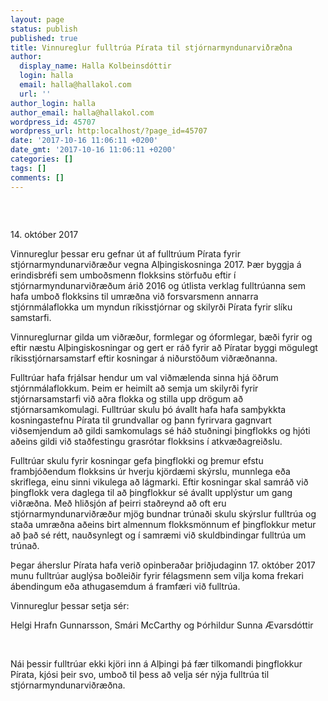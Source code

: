 ```yaml
---
layout: page
status: publish
published: true
title: Vinnureglur fulltrúa Pírata til stjórnarmyndunarviðræðna
author:
  display_name: Halla Kolbeinsdóttir
  login: halla
  email: halla@hallakol.com
  url: ''
author_login: halla
author_email: halla@hallakol.com
wordpress_id: 45707
wordpress_url: http:localhost/?page_id=45707
date: '2017-10-16 11:06:11 +0200'
date_gmt: '2017-10-16 11:06:11 +0200'
categories: []
tags: []
comments: []
---
```

<div class="page" title="Page 1">
<div class="section">
<div class="layoutArea">
<div class="column">
<p>&nbsp;</p>
<p>14. október 2017</p>
<p>Vinnureglur þessar eru gefnar út af fulltrúum Pírata fyrir stjórnarmyndunarviðræður vegna Alþingiskosninga 2017. Þær byggja á erindisbréfi sem umboðsmenn flokksins störfuðu eftir í stjórnarmyndunarviðræðum árið 2016 og útlista verklag fulltrúanna sem hafa umboð flokksins til umræðna við forsvarsmenn annarra stjórnmálaflokka um myndun ríkisstjórnar og skilyrði Pírata fyrir slíku samstarfi.</p>
<p>Vinnureglurnar gilda um viðræður, formlegar og óformlegar, bæði fyrir og eftir næstu Alþingiskosningar og gert er ráð fyrir að Píratar byggi mögulegt ríkisstjórnarsamstarf eftir kosningar á niðurstöðum viðræðnanna.</p>
<p>Fulltrúar hafa frjálsar hendur um val viðmælenda sinna hjá öðrum stjórnmálaflokkum. Þeim er heimilt að semja um skilyrði fyrir stjórnarsamstarfi við aðra flokka og stilla upp drögum að stjórnarsamkomulagi. Fulltrúar skulu þó ávallt hafa hafa samþykkta kosningastefnu Pírata til grundvallar og þann fyrirvara gagnvart viðsemjendum að gildi samkomulags sé háð stuðningi þingflokks og hjóti aðeins gildi við staðfestingu grasrótar flokksins í atkvæðagreiðslu.</p>
<p>Fulltrúar skulu fyrir kosningar gefa þingflokki og þremur efstu frambjóðendum flokksins úr hverju kjördæmi skýrslu, munnlega eða skriflega, einu sinni vikulega að lágmarki. Eftir kosningar skal samráð við þingflokk vera daglega til að þingflokkur sé ávallt upplýstur um gang viðræðna. Með hliðsjón af þeirri staðreynd að oft eru stjórnarmyndunarviðræður mjög bundnar trúnaði skulu skýrslur fulltrúa og staða umræðna aðeins birt almennum flokksmönnum ef þingflokkur metur að það sé rétt, nauðsynlegt og í samræmi við skuldbindingar fulltrúa um trúnað.</p>
<p>Þegar áherslur Pírata hafa verið opinberaðar þriðjudaginn 17. október 2017 munu fulltrúar auglýsa boðleiðir fyrir félagsmenn sem vilja koma frekari ábendingum eða athugasemdum á framfæri við fulltrúa.</p>
<p>Vinnureglur þessar setja sér:</p>
<p>Helgi Hrafn Gunnarsson, Smári McCarthy og Þórhildur Sunna Ævarsdóttir</p>
<p>&nbsp;</p>
<p>Nái þessir fulltrúar ekki kjöri inn á Alþingi þá fær tilkomandi þingflokkur Pírata, kjósi þeir svo, umboð til þess að velja sér nýja fulltrúa til stjórnarmyndunarviðræðna.</p>
</div>
</div>
</div>
</div>

